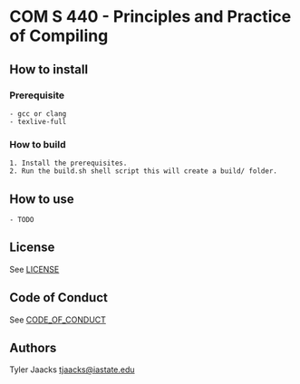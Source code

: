 # COM S 440 - Principles and Practice of Compiling

## How to install

### Prerequisite
    - gcc or clang
    - texlive-full

### How to build
    1. Install the prerequisites.
    2. Run the build.sh shell script this will create a build/ folder.

## How to use
    - TODO

## License

See [LICENSE](LICENSE.md)

## Code of Conduct

See [CODE_OF_CONDUCT](CODE_OF_CONDUCT.md)

## Authors

Tyler Jaacks <tjaacks@iastate.edu>
